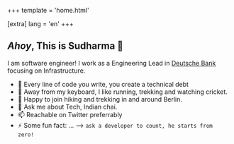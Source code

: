 +++
template = 'home.html'

[extra]
lang = 'en'
+++


## *Ahoy*, This is Sudharma 👋
   I am software engineer! I work as a Engineering Lead in [Deutsche Bank](https://www.linkedin.com/showcase/deutsche-bank-technology/?originalSubdomain=de) focusing on Infrastructure.

- 🔭 Every line of code you write, you create a technical debt 
- 🌱 Away from my keyboard, I like running, trekking and watching cricket.
- 👯 Happy to join hiking and trekking in and around Berlin.
- 💬 Ask me about Tech, Indian chai. 
- 📫 Reachable on Twitter preferrably
- ⚡ Some fun fact: ...
--> `ask a developer to count, he starts from zero!`
